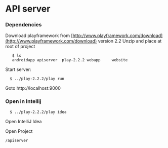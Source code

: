 # API server

### Dependencies

Download playframework from [http://www.playframework.com/download](http://www.playframework.com/download) version 2.2
Unzip and place at root of project

```
   $ ls
   androidapp apiserver  play-2.2.2 webapp     website
```

Start server:

```
  $ ../play-2.2.2/play run
```

Goto http://localhost:9000

### Open in Intellij
```
  $ ../play-2.2.2/play idea
```
Open IntelliJ Idea

Open Project
```
/apiserver
```
